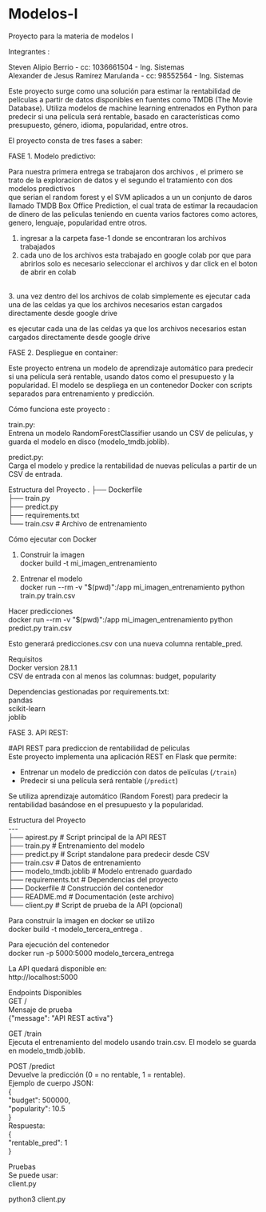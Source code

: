 # Modelos-I
Proyecto para la materia de modelos I


Integrantes :<br>

Steven Alipio Berrio - cc: 1036661504 - Ing. Sistemas<br>
Alexander de Jesus Ramirez Marulanda - cc: 98552564 - Ing. Sistemas<br>


Este proyecto surge como una solución para estimar la rentabilidad de películas a partir de datos disponibles en fuentes como TMDB (The Movie Database). Utiliza modelos de machine learning entrenados en Python para predecir si una película será rentable, basado en características como presupuesto, género, idioma, popularidad, entre otros.<br>

El proyecto consta de tres fases  a saber:<br>




FASE 1. Modelo predictivo: <br>



Para nuestra primera entrega se trabajaron dos archivos , el primero se trato de la exploracion de datos y el segundo el tratamiento con dos modelos predictivos <br>
que serian el random forest y el SVM aplicados a un un conjunto de daros llamado TMDB Box Office Prediction, el cual trata de estimar la recaudacion de dinero de las
peliculas teniendo en cuenta varios factores como actores, genero, lenguaje, popularidad entre otros.
<br>

1. ingresar a la carpeta fase-1 donde se encontraran los archivos trabajados <br>
2. cada uno de los archivos esta trabajado en google colab por que para abrirlos solo es necesario seleccionar el archivos y dar click en el boton de abrir en colab
<br>
3. una vez dentro del los archivos de colab simplemente es ejecutar cada una de las celdas ya que los archivos necesarios estan cargados directamente desde google drive <br>

es ejecutar cada una de las celdas ya que los archivos necesarios estan cargados directamente desde google drive <br>





FASE 2. Despliegue en container:<br>


Este proyecto entrena un modelo de aprendizaje automático para predecir si una película será rentable, usando datos como el presupuesto y la popularidad. El modelo se despliega en un contenedor Docker con scripts separados para entrenamiento y predicción.<br>

Cómo funciona este proyecto : <br>

train.py:<br>
Entrena un modelo RandomForestClassifier usando un CSV de películas, y guarda el modelo en disco (modelo_tmdb.joblib).<br>


predict.py:<br>
Carga el modelo y predice la rentabilidad de nuevas películas a partir de un CSV de entrada.<br>


Estructura del Proyecto
.
├── Dockerfile <br>
├── train.py <br>
├── predict.py <br>
├── requirements.txt <br>
└── train.csv    	# Archivo de entrenamiento <br>


Cómo ejecutar con Docker   <br>

1. Construir la imagen  <br>
docker build -t mi_imagen_entrenamiento   <br>


2. Entrenar el modelo  <br>
docker run --rm -v "$(pwd)":/app mi_imagen_entrenamiento python train.py train.csv  <br>

Hacer predicciones  <br>
docker run --rm -v "$(pwd)":/app mi_imagen_entrenamiento python predict.py train.csv

Esto generará predicciones.csv con una nueva columna rentable_pred.<br>

Requisitos <br>
Docker  version 28.1.1  <br>
CSV de entrada con al menos las columnas: budget, popularity  <br>


Dependencias gestionadas por requirements.txt:<br>
pandas  <br>
scikit-learn  <br>
joblib  <br>






FASE 3. API REST:


#API REST para prediccion de rentabilidad de peliculas<br>
Este proyecto implementa una aplicación REST en Flask que permite:<br>

- Entrenar un modelo de predicción con datos de películas (`/train`)<br>
- Predecir si una película será rentable (`/predict`)<br>

Se utiliza aprendizaje automático (Random Forest) para predecir la rentabilidad basándose en el presupuesto y la popularidad.<br>

Estructura del Proyecto<br>
---<br>
├── apirest.py # Script principal de la API REST<br>
 ├── train.py # Entrenamiento del modelo<br>
 ├── predict.py # Script standalone para predecir desde CSV<br>
 ├── train.csv # Datos de entrenamiento<br>
 ├── modelo_tmdb.joblib # Modelo entrenado guardado<br>
 ├── requirements.txt # Dependencias del proyecto<br>
 ├── Dockerfile # Construcción del contenedor<br>
 ├── README.md # Documentación (este archivo)<br>
 └── client.py # Script de prueba de la API (opcional)<br>


Para construir la imagen en docker se utilizo <br>
docker build -t modelo_tercera_entrega .<br>

Para ejecución del contenedor<br>
docker run -p 5000:5000 modelo_tercera_entrega<br>

La API quedará disponible en:<br>
http://localhost:5000<br>

Endpoints Disponibles<br>
GET /<br>
Mensaje de prueba<br>
{"message": "API REST activa"}<br>


GET /train<br>
Ejecuta el entrenamiento del modelo usando train.csv. El modelo se guarda en modelo_tmdb.joblib.<br>

POST /predict<br>
Devuelve la predicción (0 = no rentable, 1 = rentable).<br>
Ejemplo de cuerpo JSON:<br>
{<br>
  "budget": 500000,<br>
  "popularity": 10.5<br>
}<br>
Respuesta:<br>
{<br>
  "rentable_pred": 1<br>
}<br>



Pruebas<br>
Se puede usar:<br>
client.py<br>

python3 client.py<br>















